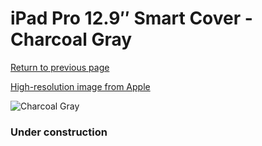 # iPad Pro 12.9″ Smart Cover - Charcoal Gray

[Return to previous page](/ipad_pro129)

[High-resolution image from Apple](https://store.storeimages.cdn-apple.com/8756/as-images.apple.com/is/MK0L2?wid=4500&hei=4500&fmt=png)

<div style="width: 384px"><img src="/everyphone/MK0L2.png" alt="Charcoal Gray"></div>

### Under construction
